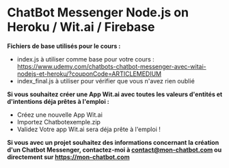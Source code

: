 # ChatBot Messenger Node.js on Heroku / Wit.ai / Firebase
<b>Fichiers de base utilisés pour le cours :</b>
- index.js à utiliser comme base pour votre cours : https://www.udemy.com/chatbots-chatbot-messenger-avec-witai-nodejs-et-heroku/?couponCode=ARTICLEMEDIUM
- index_final.js à utiliser pour vérifier que vous n'avez rien oublié

<b>Si vous souhaitez créer une App Wit.ai avec toutes les valeurs d'entités et d'intentions déja prêtes à l'emploi : </b>
- Créez une nouvelle App Wit.ai
- Importez Chatbotexemple.zip
- Validez
Votre app Wit.ai sera déja prête à l'emploi !

<b>Si vous avec un projet souhaitez des informations concernant la création d'un Chatbot Messenger, contactez-moi à contact@mon-chatbot.com ou directement sur https://mon-chatbot.com</b>

